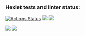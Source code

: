 ### Hexlet tests and linter status:
[![Actions Status](https://github.com/MishinS/frontend-project-lvl2/workflows/hexlet-check/badge.svg)](https://github.com/MishinS/frontend-project-lvl2/actions)
<a href="https://codeclimate.com/github/MishinS/frontend-project-lvl2/maintainability"><img src="https://api.codeclimate.com/v1/badges/eb0dbaf44d61efbd048f/maintainability" /></a>
<a href="https://codeclimate.com/github/MishinS/frontend-project-lvl2/test_coverage"><img src="https://api.codeclimate.com/v1/badges/eb0dbaf44d61efbd048f/test_coverage" /></a>


<a href="https://asciinema.org/a/sn1YzIkzf6Vo5dmUnW8pYZfI8" target="_blank"><img src="https://asciinema.org/a/sn1YzIkzf6Vo5dmUnW8pYZfI8.svg" /></a>
<a href="https://asciinema.org/a/9Bjp73rnu6wV2IDcgHnoHla53" target="_blank"><img src="https://asciinema.org/a/9Bjp73rnu6wV2IDcgHnoHla53.svg" /></a>
